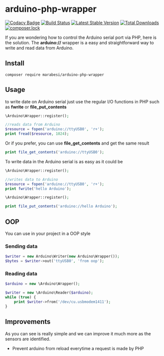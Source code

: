 # arduino-php-wrapper

[![Codacy Badge](https://api.codacy.com/project/badge/Grade/3d57a79cbf3245e0af61e9123fda26eb)](https://www.codacy.com/app/matheus-marabesi/arduino-php-wrapper?utm_source=github.com&utm_medium=referral&utm_content=marabesi/arduino-php-wrapper&utm_campaign=badger)
[![Build Status](https://travis-ci.org/marabesi/arduino-php-wrapper.svg?branch=master)](https://travis-ci.org/marabesi/arduino-php-wrapper)
[![Latest Stable Version](https://poser.pugx.org/marabesi/arduino-php-wrapper/v/stable)](https://packagist.org/packages/marabesi/arduino-php-wrapper)
[![Total Downloads](https://poser.pugx.org/marabesi/arduino-php-wrapper/downloads)](https://packagist.org/packages/marabesi/arduino-php-wrapper)
[![composer.lock](https://poser.pugx.org/marabesi/arduino-php-wrapper/composerlock)](https://packagist.org/packages/marabesi/arduino-php-wrapper)

If you are wondering how to control the Arduino serial port via PHP, here is the solution. 
The **arduino://** wrapper is a easy and straightforward way to write and read data from Arduino.

## Install

```
composer require marabesi/arduino-php-wrapper
```

## Usage

to write date on Arduino serial just use the regular I/O functions in PHP such as **fwrite** or **file_put_contents**

``` php
\Arduino\Wrapper::register();

//reads data from Arduino
$resource = fopen('arduino://ttyUSB0', 'r+');
print fread($resource, 1024);
```

Or if you prefer, you can use **file_get_contents** and get the same result
``` php
print file_get_contents('arduino://ttyUSB0');
```

To write data in the Arduino serial is as easy as it could be

``` php
\Arduino\Wrapper::register();

//writes data to Arduino
$resource = fopen('arduino://ttyUSB0', 'r+');
print fwrite('hello Arduino');
```

``` php
\Arduino\Wrapper::register();

print file_put_contents('arduino://hello Arduino');
```

## OOP

You can use in your project in a OOP style

### Sending data

``` php
$writer = new Arduino\Writer(new Arduino\Wrapper());
$bytes = $writer->out('ttyUSB0', 'from oop');
```
### Reading data

``` php
$arduino = new \Arduino\Wrapper();

$writer = new \Arduino\Reader($arduino);
while (true) {
    print $writer->from('/dev/cu.usbmodem1411');
}
```

## Improvements

As you can see is really simple and we can improve it much more as the sensors are identified.

- Prevent arduino from reload everytime a request is made by PHP
